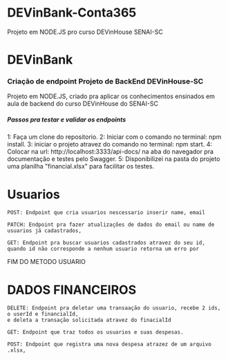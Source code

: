 # DEVinBank-Conta365
Projeto em NODE.JS pro curso DEVinHouse SENAI-SC


# DEVinBank

 ### Criação de endpoint Projeto de BackEnd DEVinHouse-SC 
 
 Projeto em NODE.JS,  criado pra aplicar os conhecimentos ensinados em aula de backend do curso DEVinHouse do SENAI-SC

 ##### Passos pra testar e validar os endpoints
 
 1: Faça um clone do repositorio.
 2: Iniciar com o comando no terminal:  npm install.
 3: iniciar o projeto atravez do comando no terminal: npm start.
 4: Colocar na url: http://localhost:3333/api-docs/ na aba do navegador pra documentação e testes pelo Swagger.
 5: Disponibilizei na pasta do projeto uma planilha "financial.xlsx" para facilitar os testes.




# Usuarios

 
~~~~
POST: Endpoint que cria usuarios nescessario inserir name, email
~~~~
~~~~
PATCH: Endpoint pra fazer atualizações de dados do email ou name de usuarios já cadastrados, 
~~~~
~~~~
GET: Endpoint pra buscar usuarios cadastrados atravez do seu id, quando id não corresponde a nenhum usuario retorna um erro por 
~~~~

FIM DO METODO USUARIO


# DADOS FINANCEIROS

~~~
DELETE: Endpoint pra deletar uma transaação do usuario, recebe 2 ids, o userId e financialId,
e deleta a transação solicitada atravez do finacialId
~~~~
~~~~
GET: Endpoint que traz todos os usuarios e suas despesas.
~~~~
~~~~
POST: Endpoint que registra uma nova despesa atrazez de um arquivo .xlsx, 
~~~~



